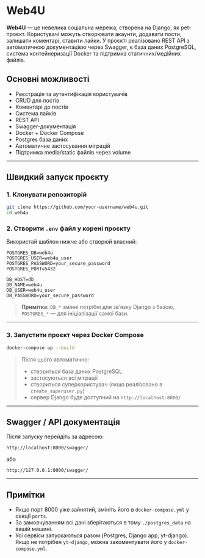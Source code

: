 # Web4U

**Web4U** — це невелика соціальна мережа, створена на Django, як pet-проєкт. Користувачі можуть створювати акаунти, додавати пости, залишати коментарі, ставити лайки. У проєкті реалізовано REST API з автоматичною документацією через Swagger, є база даних PostgreSQL, система контейнеризації Docker та підтримка статичних/медійних файлів.

## Основні можливості

- Реєстрація та аутентифікація користувачів
- CRUD для постів
- Коментарі до постів
- Система лайків
- REST API
- Swagger-документація
- Docker + Docker Compose
- Postgres база даних
- Автоматичне застосування міграцій
- Підтримка media/static файлів через volume

---

## Швидкий запуск проєкту

### 1. Клонувати репозиторій

```bash
git clone https://github.com/your-username/web4u.git
cd web4u
````

### 2. Створити `.env` файл у корені проєкту

Використай шаблон нижче або створюй власний:

```
POSTGRES_DB=web4u
POSTGRES_USER=web4u_user
POSTGRES_PASSWORD=your_secure_password
POSTGRES_PORT=5432

DB_HOST=db
DB_NAME=web4u
DB_USER=web4u_user
DB_PASSWORD=your_secure_password
```

> **Примітка:** `DB_*` змінні потрібні для зв’язку Django з базою, `POSTGRES_*` — для ініціалізації самої бази.

---

### 3. Запустити проєкт через Docker Compose

```bash
docker-compose up --build
```

> Після цього автоматично:
>
> * створиться база даних PostgreSQL
> * застосуються всі міграції
> * створиться суперкористувач (якщо реалізовано в `create_superuser.py`)
> * сервер Django буде доступний на `http://localhost:8000/`

---

## Swagger / API документація

Після запуску перейдіть за адресою:

```
http://localhost:8000/swagger/
```

або

```
http://127.0.0.1:8000/swagger/
```

---

## Примітки

* Якщо порт 8000 уже зайнятий, змініть його в `docker-compose.yml` у секції `ports`.
* За замовчуванням всі дані зберігаються в тому `./postgres_data` на вашій машині.
* Усі сервіси запускаються разом (Postgres, Django app, yt-django). Якщо не потрібен `yt-django`, можна закоментувати його у `docker-compose.yml`.

